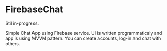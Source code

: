 # FirebaseChat

Stil in-progress.

Simple Chat App using Firebase service. UI is written programmaticaly and app is using MVVM pattern.
You can create accounts, log-in and chat with others.

